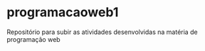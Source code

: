 # programacaoweb1
Repositório para subir as atividades desenvolvidas na matéria de programação web 
